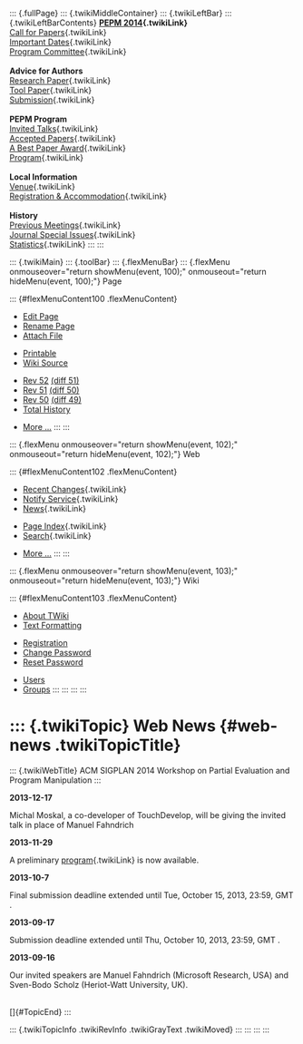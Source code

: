 ::: {.fullPage}
::: {.twikiMiddleContainer}
::: {.twikiLeftBar}
::: {.twikiLeftBarContents}
**[PEPM 2014](WebHome){.twikiLink}**\
[Call for Papers](CallForPapers){.twikiLink}\
[Important Dates](ImportantDates){.twikiLink}\
[Program Committee](ProgramCommittee){.twikiLink}\
\
**Advice for Authors**\
[Research Paper](ResearchPaperAdvice){.twikiLink}\
[Tool Paper](ToolPaperAdvice){.twikiLink}\
[Submission](PaperSubmission){.twikiLink}\
\
**PEPM Program**\
[Invited Talks](InvitedTalks){.twikiLink}\
[Accepted Papers](AcceptedPapers){.twikiLink}\
[A Best Paper Award](ABestPaperAward){.twikiLink}\
[Program](Program){.twikiLink}\
\
**Local Information**\
[Venue](WorkshopVenue){.twikiLink}\
[Registration & Accommodation](RegistrationAndAccomodation){.twikiLink}\
\
**History**\
[Previous Meetings](PreviousMeetings){.twikiLink}\
[Journal Special Issues](SpecialIssues){.twikiLink}\
[Statistics](HistoricalStatistics){.twikiLink}
:::
:::

::: {.twikiMain}
::: {.toolBar}
::: {.flexMenuBar}
::: {.flexMenu onmouseover="return showMenu(event, 100);" onmouseout="return hideMenu(event, 100);"}
Page

::: {#flexMenuContent100 .flexMenuContent}
-   [Edit
    Page](http://www.program-transformation.org/edit/PEPM14/WebNews?t=1536827690)
-   [Rename
    Page](http://www.program-transformation.org/rename/PEPM14/WebNews)
-   [Attach
    File](http://www.program-transformation.org/attach/PEPM14/WebNews)

<!-- -->

-   [Printable](http://www.program-transformation.org/view/PEPM14/WebNews?skin=print.pattern)
-   [Wiki
    Source](http://www.program-transformation.org/view/PEPM14/WebNews?skin=text&raw=on&contenttype=text/plain)

<!-- -->

-   [Rev
    52](http://www.program-transformation.org/view/PEPM14/WebNews?rev=1.52)
    [(diff 51)](http://www.program-transformation.org/rdiff/PEPM14/WebNews?rev1=1.52&rev2=1.51)
-   [Rev
    51](http://www.program-transformation.org/view/PEPM14/WebNews?rev=1.51)
    [(diff 50)](http://www.program-transformation.org/rdiff/PEPM14/WebNews?rev1=1.51&rev2=1.50)
-   [Rev
    50](http://www.program-transformation.org/view/PEPM14/WebNews?rev=1.50)
    [(diff 49)](http://www.program-transformation.org/rdiff/PEPM14/WebNews?rev1=1.50&rev2=1.49)
-   [Total
    History](http://www.program-transformation.org/rdiff/PEPM14/WebNews)

<!-- -->

-   [More
    \...](http://www.program-transformation.org/oops/PEPM14/WebNews?template=oopsmore&param1=1.52&param2=1.52)
:::
:::

::: {.flexMenu onmouseover="return showMenu(event, 102);" onmouseout="return hideMenu(event, 102);"}
Web

::: {#flexMenuContent102 .flexMenuContent}
-   [Recent Changes](WebChanges){.twikiLink}
-   [Notify Service](WebNotify){.twikiLink}
-   [News](WebNews){.twikiLink}

<!-- -->

-   [Page Index](WebIndex){.twikiLink}
-   [Search](WebSearch){.twikiLink}

<!-- -->

-   [More
    \...](http://www.program-transformation.org/oops/PEPM14/WebNews?template=oopsmore&param1=1.52&param2=1.52)
:::
:::

::: {.flexMenu onmouseover="return showMenu(event, 103);" onmouseout="return hideMenu(event, 103);"}
Wiki

::: {#flexMenuContent103 .flexMenuContent}
-   [About
    TWiki](http://www.program-transformation.org/view/TWiki/WebHome)
-   [Text
    Formatting](http://www.program-transformation.org/view/TWiki/TextFormattingRules)

<!-- -->

-   [Registration](http://www.program-transformation.org/view/TWiki/TWikiRegistration)
-   [Change
    Password](http://www.program-transformation.org/view/TWiki/ChangePassword)
-   [Reset
    Password](http://www.program-transformation.org/view/TWiki/ResetPassword)

<!-- -->

-   [Users](http://www.program-transformation.org/view/Main/TWikiUsers)
-   [Groups](http://www.program-transformation.org/view/Main/TWikiGroups)
:::
:::
:::
:::

::: {.twikiTopic}
Web News {#web-news .twikiTopicTitle}
========

::: {.twikiWebTitle}
ACM SIGPLAN 2014 Workshop on Partial Evaluation and Program Manipulation
:::

**2013-12-17**

Michal Moskal, a co-developer of TouchDevelop, will be giving the
invited talk in place of Manuel Fahndrich

**2013-11-29**

A preliminary [program](Program){.twikiLink} is now available.

**2013-10-7**

Final submission deadline extended until Tue, October 15, 2013, 23:59,
GMT .

**2013-09-17**

Submission deadline extended until Thu, October 10, 2013, 23:59, GMT .

**2013-09-16**

Our invited speakers are Manuel Fahndrich (Microsoft Research, USA) and
Sven-Bodo Scholz (Heriot-Watt University, UK).

\
[]{#TopicEnd}
:::

::: {.twikiTopicInfo .twikiRevInfo .twikiGrayText .twikiMoved}
:::
:::
:::
:::
